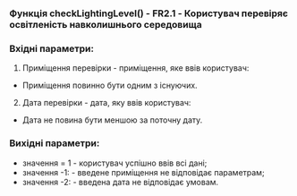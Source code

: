 ### Функція checkLightingLevel() - FR2.1 - Користувач перевіряє освітленість навколишнього середовища


### Вхідні параметри:
1. Приміщення перевірки - приміщення, яке ввів користувач:
-  Приміщення повинно бути одним з існуючих.
2. Дата перевірки - дата, яку ввів користувач:
- Дата не повина бути меншою за поточну дату.

### Вихідні параметри:
- значення = 1 - користувач успішно ввів всі дані;
- значення -1: - введене приміщення не відповідає параметрам;
- значення -2: - введена дата не відповідає умовам.